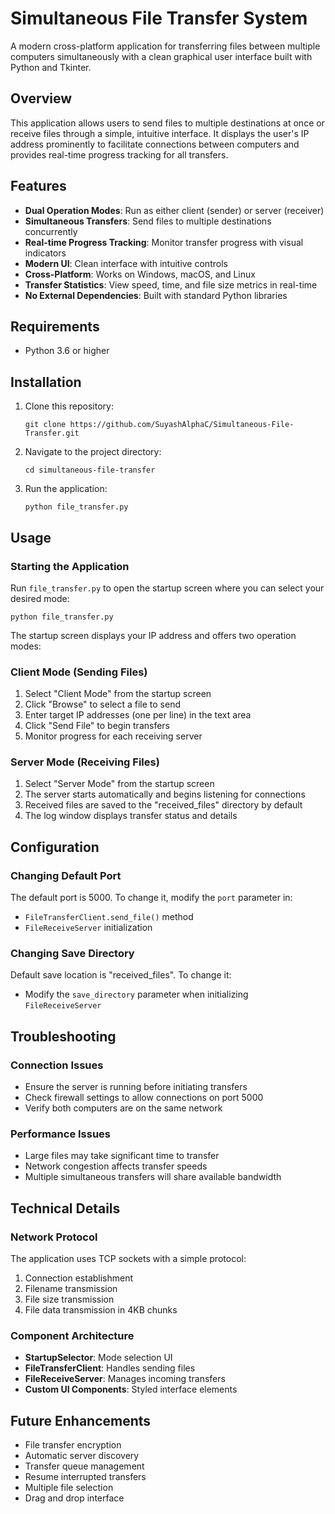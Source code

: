 # Simultaneous File Transfer System

A modern cross-platform application for transferring files between multiple computers simultaneously with a clean graphical user interface built with Python and Tkinter.

## Overview

This application allows users to send files to multiple destinations at once or receive files through a simple, intuitive interface. It displays the user's IP address prominently to facilitate connections between computers and provides real-time progress tracking for all transfers.

## Features

- **Dual Operation Modes**: Run as either client (sender) or server (receiver)
- **Simultaneous Transfers**: Send files to multiple destinations concurrently
- **Real-time Progress Tracking**: Monitor transfer progress with visual indicators
- **Modern UI**: Clean interface with intuitive controls
- **Cross-Platform**: Works on Windows, macOS, and Linux
- **Transfer Statistics**: View speed, time, and file size metrics in real-time
- **No External Dependencies**: Built with standard Python libraries

## Requirements

- Python 3.6 or higher

## Installation

1. Clone this repository:
   ```
   git clone https://github.com/SuyashAlphaC/Simultaneous-File-Transfer.git
   ```

2. Navigate to the project directory:
   ```
   cd simultaneous-file-transfer
   ```

3. Run the application:
   ```
   python file_transfer.py
   ```

## Usage

### Starting the Application

Run `file_transfer.py` to open the startup screen where you can select your desired mode:

```
python file_transfer.py
```

The startup screen displays your IP address and offers two operation modes:

### Client Mode (Sending Files)

1. Select "Client Mode" from the startup screen
2. Click "Browse" to select a file to send
3. Enter target IP addresses (one per line) in the text area
4. Click "Send File" to begin transfers
5. Monitor progress for each receiving server

### Server Mode (Receiving Files)

1. Select "Server Mode" from the startup screen
2. The server starts automatically and begins listening for connections
3. Received files are saved to the "received_files" directory by default
4. The log window displays transfer status and details

## Configuration

### Changing Default Port

The default port is 5000. To change it, modify the `port` parameter in:
- `FileTransferClient.send_file()` method
- `FileReceiveServer` initialization

### Changing Save Directory

Default save location is "received_files". To change it:
- Modify the `save_directory` parameter when initializing `FileReceiveServer`

## Troubleshooting

### Connection Issues

- Ensure the server is running before initiating transfers
- Check firewall settings to allow connections on port 5000
- Verify both computers are on the same network

### Performance Issues

- Large files may take significant time to transfer
- Network congestion affects transfer speeds
- Multiple simultaneous transfers will share available bandwidth

## Technical Details

### Network Protocol

The application uses TCP sockets with a simple protocol:
1. Connection establishment
2. Filename transmission
3. File size transmission
4. File data transmission in 4KB chunks

### Component Architecture

- **StartupSelector**: Mode selection UI
- **FileTransferClient**: Handles sending files
- **FileReceiveServer**: Manages incoming transfers
- **Custom UI Components**: Styled interface elements

## Future Enhancements

- File transfer encryption
- Automatic server discovery
- Transfer queue management
- Resume interrupted transfers
- Multiple file selection
- Drag and drop interface
